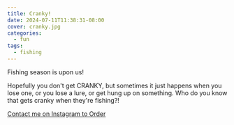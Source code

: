 ```yaml
---
title: Cranky!
date: 2024-07-11T11:38:31-08:00
cover: cranky.jpg
categories:
  - fun
tags:
  - fishing
---
```


Fishing season is upon us!

Hopefully you don't get CRANKY, but sometimes it just happens when you lose one, or you lose a lure, or get hung up on something. Who do you know that gets cranky when they're fishing?!
<!--more-->


[Contact me on Instagram to Order](https://www.instagram.com/p/C9S6mBjy1X5/)
